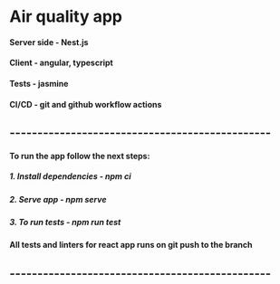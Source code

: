 # Air quality app

####  Server side                           - Nest.js
####  Client                                - angular, typescript
####  Tests                                 - jasmine
####  CI/CD                                 - git and github workflow actions

## -----------------------------------------------

#### To run the app follow the next steps:
##### 1. Install dependencies - **npm ci**
##### 2. Serve app - **npm serve**
##### 3. To run tests - **npm run test**

#### All tests and linters for react app runs on git push to the branch

## -----------------------------------------------
